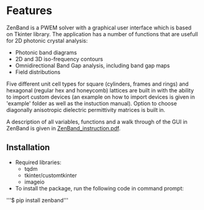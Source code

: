 # Features
ZenBand is a PWEM solver with a graphical user interface which is based on Tkinter library. The application has a number of functions that are usefull for 2D photonic crystal analysis:
- Photonic band diagrams
- 2D and 3D iso-frequency contours
- Omnidirectional Band Gap analysis, including band gap maps
- Field distributions

Five different unit cell types for square (cylinders, frames and rings) and hexagonal (regular hex and honeycomb) lattices are built in with the ability to import custom devices (an example on how to import devices is given in 'example' folder as well as the instuction manual). Option to choose diagonally anisotropic dielectric permittivity matrices is built in.

A description of all variables, functions and a walk through of the GUI in ZenBand is given in [ZenBand_instruction.pdf](https://github.com/user-attachments/files/21835383/ZenBand_instruction.pdf).

## Installation
- Required libraries:
  - tqdm
  - tkinter/customtkinter
  - imageio
- To install the package, run the following code in command prompt:

</pre>'''$ pip install zenband'''</pre>
